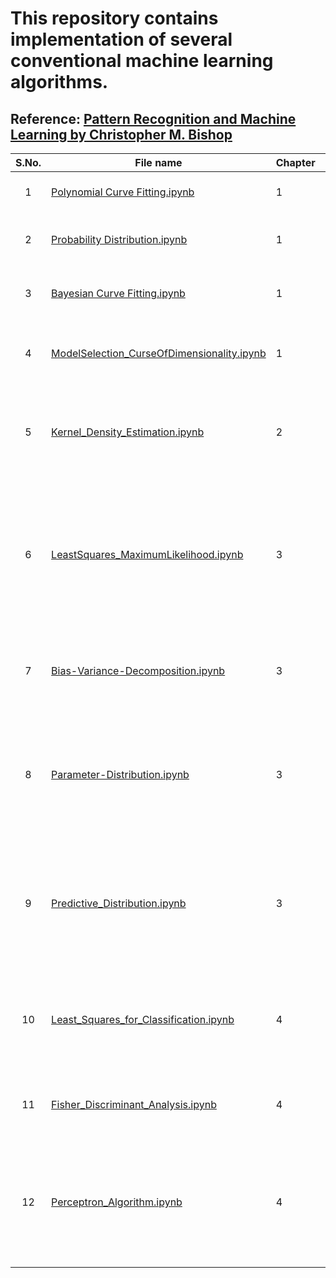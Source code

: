 # This repository contains implementation of several conventional machine learning algorithms.

## Reference: [Pattern Recognition and Machine Learning by Christopher M. Bishop](https://www.microsoft.com/en-us/research/people/cmbishop/prml-book/)

| **S.No.**| **File name** | **Chapter** |  **Section** | **Description** |
| :-------------: |------------- | ------------- | ------------- | ------------- |
|1 | [Polynomial Curve Fitting.ipynb](https://github.com/neerajkumarvaid/ML_DL_RL_Codes/blob/master/Machine_Learning/Polynomial%20Curve%20Fitting.ipynb) | 1 |  1.1 | Implementation of polynomial curve fitting.|
|2 | [Probability Distribution.ipynb](https://github.com/neerajkumarvaid/ML_DL_RL_Codes/blob/master/Machine_Learning/Probability%20Distribution.ipynb) |  1 | 1.2.1-1.2.4 | Introduction to basic concepts of probability theory.|
|3 | [Bayesian Curve Fitting.ipynb](https://github.com/neerajkumarvaid/ML_DL_RL_Codes/blob/master/Machine_Learning/Bayesian%20Curve%20Fitting.ipynb) |1 | 1.2.5-1.2.6 | Implementation of Bayesian curve fitting using sklearn.|
|4 | [ModelSelection_CurseOfDimensionality.ipynb](https://github.com/neerajkumarvaid/ML_DL_RL_Codes/blob/master/Machine_Learning/ModelSelection_CurseOfDimensionality.ipynb) | 1 | 1.3-1.4| Introduction to Model Selection and Curse of Dimensionality.|
|5 | [Kernel_Density_Estimation.ipynb](https://github.com/neerajkumarvaid/ML_DL_RL_Codes/blob/master/Machine_Learning/Kernel_Density_Estimation.ipynb) | 2 | 2.5.1| Implementation of Kernel Density Estimation with tophat and Gaussian kernel.|
|6 | [LeastSquares_MaximumLikelihood.ipynb](https://github.com/neerajkumarvaid/ML_DL_RL_Codes/blob/master/Machine_Learning/LeastSquares_MaximumLikelihood.ipynb) | 3 |  3.1| Implementation of Maximum Likelihood (equivalently least-squares) based linear regression model with Polynomial, Gaussian and Sigmoidal kernels.|
|7 | [Bias-Variance-Decomposition.ipynb](https://github.com/neerajkumarvaid/ML_DL_RL_Codes/blob/master/Machine_Learning/Bias-Variance-Decomposition.ipynb) |  3 | 3.2 | Illustration of the Bias-Variance decomposition for model selection.|
|8 | [Parameter-Distribution.ipynb](https://github.com/neerajkumarvaid/ML_DL_RL_Codes/blob/master/Machine_Learning/Parameter-Distribution.ipynb) |  3 | 3.3.1 | Illustrates how posterior distribution changes with additional number of training points for Bayesian Linear Regression.|
|9 | [Predictive_Distribution.ipynb](https://github.com/neerajkumarvaid/ML_DL_RL_Codes/blob/master/Machine_Learning/Predictive_Distribution.ipynb) |  3 | 3.3.2 | Illustrates how predictive distribution changes with additional number of training points for Bayesian Linear Regression.|
|10 | [Least_Squares_for_Classification.ipynb](https://github.com/neerajkumarvaid/ML_DL_RL_Codes/blob/master/Machine_Learning/Least_Squares_for_Classification.ipynb) |  4 | 4.1.3 | An implementation of the least squares method for Linear Discriminant Analysis.|
|11 | [Fisher_Discriminant_Analysis.ipynb](https://github.com/neerajkumarvaid/ML_DL_RL_Codes/blob/master/Machine_Learning/Fisher_Discriminant_Analysis.ipynb) |  4 | 4.1.4 | An implementation of Fisher Discriminant Analysis.|
|12 | [Perceptron_Algorithm.ipynb](https://github.com/neerajkumarvaid/ML_DL_RL_Codes/blob/master/Machine_Learning/Perceptron_Algorithm.ipynb) |  4 | 4.1.7 | An implementation of the perceptron algorithm for binary classification of linearly separable classes.|
